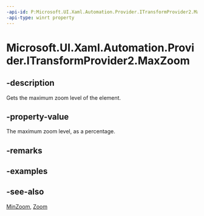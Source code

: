 ```yaml
---
-api-id: P:Microsoft.UI.Xaml.Automation.Provider.ITransformProvider2.MaxZoom
-api-type: winrt property
---
```


<!-- Property syntax
public double MaxZoom { get; }
-->

# Microsoft.UI.Xaml.Automation.Provider.ITransformProvider2.MaxZoom

## -description
Gets the maximum zoom level of the element.

## -property-value
The maximum zoom level, as a percentage.

## -remarks

## -examples

## -see-also
[MinZoom](itransformprovider2_minzoom.md), [Zoom](itransformprovider2_zoom_1427900009.md)
